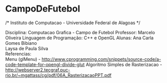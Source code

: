 # CampoDeFutebol
/*     Instituto de Computacao - Universidade Federal de Alagoas     */

Disciplina: Computacao Grafica - Campo de Futebol
Professor: Marcelo Oliveira
Linguagem de Programação: C++ e OpenGL
Alunas: Ana Carla Gomes Bibiano             
        Laysa de Paula Silva     
        Referencias:          
        Menu (glMenu) - http://www.cprogramming.com/snippets/source-code/a-code-template-for-opengl-divide-glut                      Algoritmo Simples de Rasterizacao -http://webserver2.tecgraf.puc-rio.br/~mgattass/cg/pdf/06A_RasterizacaoPPT.pdf  

